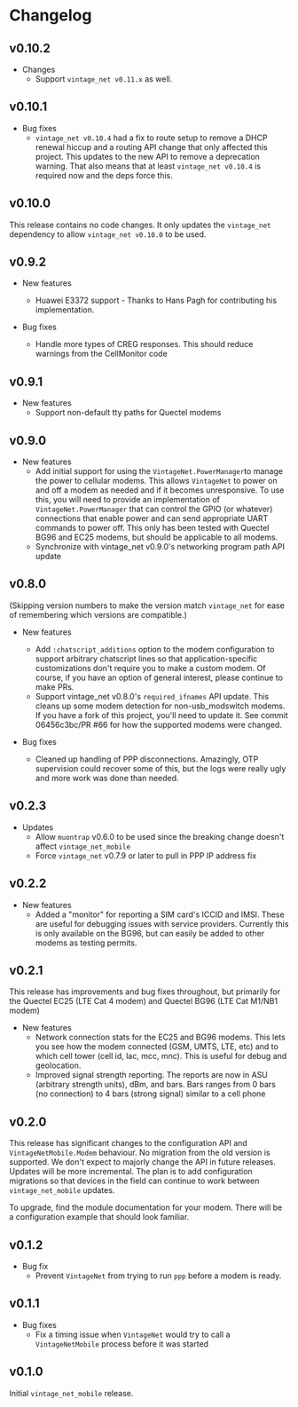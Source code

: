# Changelog

## v0.10.2

* Changes
  * Support `vintage_net v0.11.x` as well.

## v0.10.1

* Bug fixes
  * `vintage_net v0.10.4` had a fix to route setup to remove a DHCP renewal
    hiccup and a routing API change that only affected this project. This
    updates to the new API to remove a deprecation warning. That also means that
    at least `vintage_net v0.10.4` is required now and the deps force this.

## v0.10.0

This release contains no code changes. It only updates the `vintage_net`
dependency to allow `vintage_net v0.10.0` to be used.

## v0.9.2

* New features
  * Huawei E3372 support - Thanks to Hans Pagh for contributing his
    implementation.

* Bug fixes
  * Handle more types of CREG responses. This should reduce warnings from the
    CellMonitor code

## v0.9.1

* New features
  * Support non-default tty paths for Quectel modems

## v0.9.0

* New features
  * Add initial support for using the `VintageNet.PowerManager`to manage the
    power to cellular modems. This allows `VintageNet` to power on and off a
    modem as needed and if it becomes unresponsive. To use this, you will need
    to provide an implementation of `VintageNet.PowerManager` that can control
    the GPIO (or whatever) connections that enable power and can send
    appropriate UART commands to power off. This only has been tested with
    Quectel BG96 and EC25 modems, but should be applicable to all modems.
  * Synchronize with vintage_net v0.9.0's networking program path API update

## v0.8.0

(Skipping version numbers to make the version match `vintage_net` for ease of
remembering which versions are compatible.)

* New features
  * Add `:chatscript_additions` option to the modem configuration to support
    arbitrary chatscript lines so that application-specific customizations don't
    require you to make a custom modem. Of course, if you have an option of
    general interest, please continue to make PRs.
  * Support vintage_net v0.8.0's `required_ifnames` API update. This cleans up
    some modem detection for non-usb_modswitch modems. If you have a fork of
    this project, you'll need to update it. See commit 06456c3bc/PR #66 for how
    the supported modems were changed.

* Bug fixes
  * Cleaned up handling of PPP disconnections. Amazingly, OTP supervision could
    recover some of this, but the logs were really ugly and more work was done
    than needed.

## v0.2.3

* Updates
  * Allow `muontrap` v0.6.0 to be used since the breaking change doesn't affect
    `vintage_net_mobile`
  * Force `vintage_net` v0.7.9 or later to pull in PPP IP address fix

## v0.2.2

* New features
  * Added a "monitor" for reporting a SIM card's ICCID and IMSI. These are
    useful for debugging issues with service providers. Currently this is
    only available on the BG96, but can easily be added to other modems as
    testing permits.

## v0.2.1

This release has improvements and bug fixes throughout, but primarily for the
Quectel EC25 (LTE Cat 4 modem) and Quectel BG96 (LTE Cat M1/NB1 modem)

* New features
  * Network connection stats for the EC25 and BG96 modems. This lets you see how
    the modem connected (GSM, UMTS, LTE, etc) and to which cell tower (cell id,
    lac, mcc, mnc). This is useful for debug and geolocation.
  * Improved signal strength reporting. The reports are now in ASU (arbitrary
    strength units), dBm, and bars. Bars ranges from 0 bars (no connection) to 4
    bars (strong signal) similar to a cell phone

## v0.2.0

This release has significant changes to the configuration API and
`VintageNetMobile.Modem` behaviour. No migration from the old version is
supported. We don't expect to majorly change the API in future releases. Updates
will be more incremental. The plan is to add configuration migrations so that
devices in the field can continue to work between `vintage_net_mobile` updates.

To upgrade, find the module documentation for your modem. There will be a
configuration example that should look familiar.

## v0.1.2

* Bug fix
  * Prevent `VintageNet` from trying to run `ppp` before a modem is ready.

## v0.1.1

* Bug fixes
  * Fix a timing issue when `VintageNet` would try to call a `VintageNetMobile`
    process before it was started

## v0.1.0

Initial `vintage_net_mobile` release.

